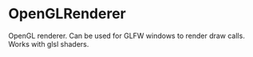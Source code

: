 # OpenGLRenderer
OpenGL renderer. Can be used for GLFW windows to render draw calls. Works with glsl shaders.
